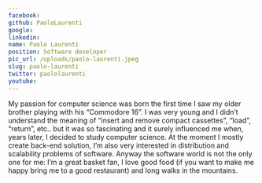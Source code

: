 ```yaml
---
facebook: 
github: PaoloLaurenti
google: 
linkedin: 
name: Paolo Laurenti
position: Software developer
pic_url: /uploads/paolo-laurenti.jpeg
slug: paolo-laurenti
twitter: paololaurenti
youtube: 
---
```

My passion for computer science was born the first time I saw my older brother playing with his “Commodore 16”. I was very young and I didn’t understand the meaning of “insert and remove compact cassettes”, “load”, “return”, etc.. but it was so fascinating and it surely influenced me when, years later, I decided to study computer science. At the moment I mostly create back-end solution, I’m also very interested in distribution and scalability problems of software.
Anyway the software world is not the only one for me: I’m a great basket fan, I love good food (if you want to make me happy bring me to a good restaurant) and long walks in the mountains.
